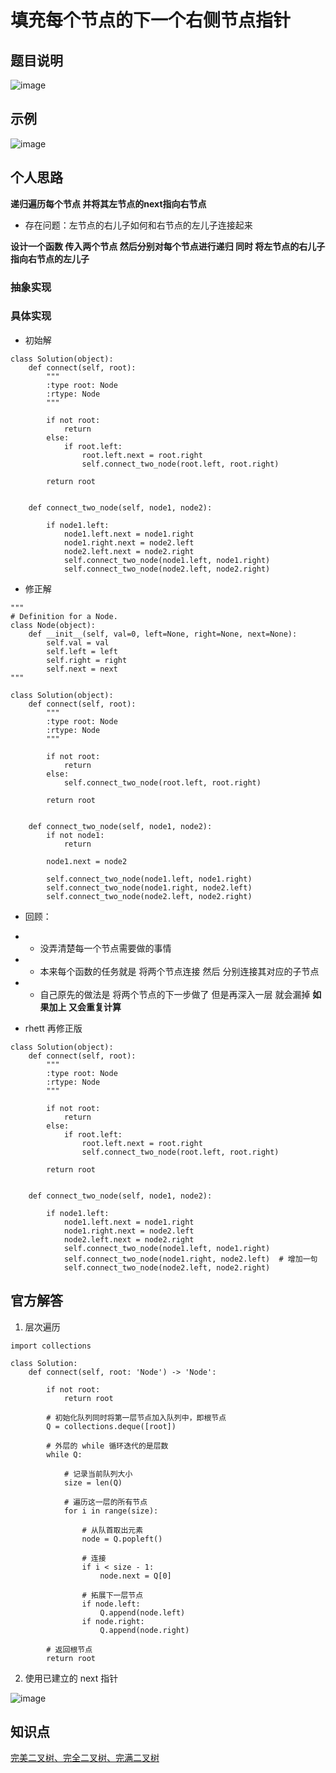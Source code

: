 # 填充每个节点的下一个右侧节点指针

## 题目说明
![image](https://user-images.githubusercontent.com/21255807/114712773-0e2bb280-9d63-11eb-9266-94e6f95b9401.png)

## 示例
![image](https://user-images.githubusercontent.com/21255807/114712825-1c79ce80-9d63-11eb-87a2-d2337654a791.png)

## 个人思路
**递归遍历每个节点 并将其左节点的next指向右节点**
- 存在问题：左节点的右儿子如何和右节点的左儿子连接起来

**设计一个函数 传入两个节点 然后分别对每个节点进行递归 同时 将左节点的右儿子指向右节点的左儿子**
### 抽象实现

### 具体实现
- 初始解
```
class Solution(object):
    def connect(self, root):
        """
        :type root: Node
        :rtype: Node
        """

        if not root:
            return
        else:
            if root.left:
                root.left.next = root.right
                self.connect_two_node(root.left, root.right)

        return root


    def connect_two_node(self, node1, node2):
   
        if node1.left:
            node1.left.next = node1.right
            node1.right.next = node2.left
            node2.left.next = node2.right
            self.connect_two_node(node1.left, node1.right)
            self.connect_two_node(node2.left, node2.right)

```
- 修正解
```
"""
# Definition for a Node.
class Node(object):
    def __init__(self, val=0, left=None, right=None, next=None):
        self.val = val
        self.left = left
        self.right = right
        self.next = next
"""

class Solution(object):
    def connect(self, root):
        """
        :type root: Node
        :rtype: Node
        """

        if not root:
            return
        else:
            self.connect_two_node(root.left, root.right)

        return root


    def connect_two_node(self, node1, node2):
        if not node1:
            return

        node1.next = node2

        self.connect_two_node(node1.left, node1.right)
        self.connect_two_node(node1.right, node2.left)
        self.connect_two_node(node2.left, node2.right)

```

- 回顾：
- - 没弄清楚每一个节点需要做的事情 
- - 本来每个函数的任务就是 将两个节点连接 然后 分别连接其对应的子节点
- - 自己原先的做法是 将两个节点的下一步做了 但是再深入一层 就会漏掉 **如果加上 又会重复计算**

- rhett 再修正版
```
class Solution(object):
    def connect(self, root):
        """
        :type root: Node
        :rtype: Node
        """

        if not root:
            return
        else:
            if root.left:
                root.left.next = root.right
                self.connect_two_node(root.left, root.right)

        return root


    def connect_two_node(self, node1, node2):
   
        if node1.left:
            node1.left.next = node1.right
            node1.right.next = node2.left
            node2.left.next = node2.right
            self.connect_two_node(node1.left, node1.right)
            self.connect_two_node(node1.right, node2.left)  # 增加一句 
            self.connect_two_node(node2.left, node2.right)
```
## 官方解答
1. 层次遍历
```
import collections 

class Solution:
    def connect(self, root: 'Node') -> 'Node':
        
        if not root:
            return root
        
        # 初始化队列同时将第一层节点加入队列中，即根节点
        Q = collections.deque([root])
        
        # 外层的 while 循环迭代的是层数
        while Q:
            
            # 记录当前队列大小
            size = len(Q)
            
            # 遍历这一层的所有节点
            for i in range(size):
                
                # 从队首取出元素
                node = Q.popleft()
                
                # 连接
                if i < size - 1:
                    node.next = Q[0]
                
                # 拓展下一层节点
                if node.left:
                    Q.append(node.left)
                if node.right:
                    Q.append(node.right)
        
        # 返回根节点
        return root
```

2. 使用已建立的 next 指针

![image](https://user-images.githubusercontent.com/21255807/114717740-ee4abd80-9d67-11eb-8d4f-6a0a662da873.png)


## 知识点
[完美二叉树、完全二叉树、完满二叉树](https://blog.csdn.net/qq_30650153/article/details/82024648)
